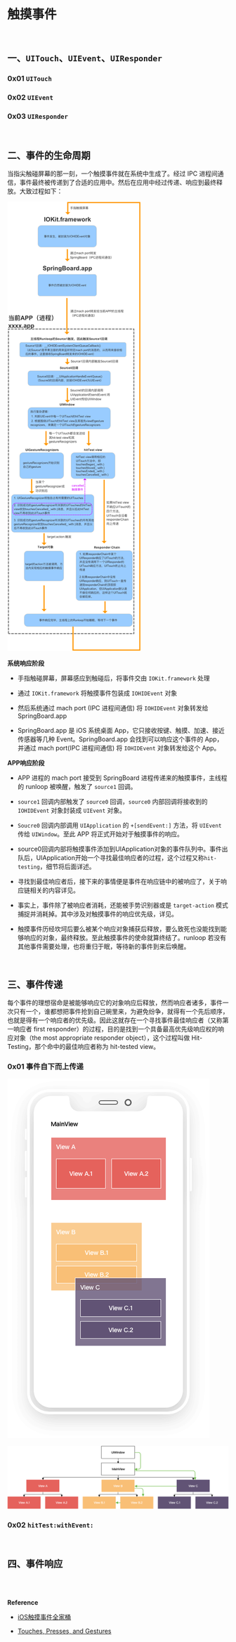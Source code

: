 # 触摸事件

<br>

## 一、`UITouch`、`UIEvent`、`UIResponder`

### 0x01 `UITouch`



### 0x02 `UIEvent`


### 0x03 `UIResponder`


<br>

## 二、事件的生命周期

当指尖触碰屏幕的那一刻，一个触摸事件就在系统中生成了。经过 IPC 进程间通信，事件最终被传递到了合适的应用中。然后在应用中经过传递、响应到最终释放。大致过程如下：

![](../Images/iOS/TouchesEvents/TouchesEvents_01.png)

**系统响应阶段**

- 手指触碰屏幕，屏幕感应到触碰后，将事件交由 `IOKit.framework` 处理

- 通过 `IOKit.framework` 将触摸事件包装成 `IOHIDEvent` 对象
- 然后系统通过 mach port (IPC 进程间通信) 将 `IOHIDEvent` 对象转发给 SpringBoard.app
- SpringBoard.app 是 iOS 系统桌面 App，它只接收按键、触摸、加速、接近传感器等几种 Event。SpringBoard.app 会找到可以响应这个事件的 App，并通过 mach port(IPC 进程间通信) 将 `IOHIDEvent` 对象转发给这个 App。

**APP响应阶段**

- APP 进程的 mach port 接受到 SpringBoard 进程传递来的触摸事件，主线程的 runloop 被唤醒，触发了 `source1` 回调。

- `source1` 回调内部触发了 `source0` 回调，`source0` 内部回调将接收到的 `IOHIDEvent` 对象封装成 `UIEvent` 对象。
- `Soucre0` 回调内部调用 `UIApplication` 的 `+[sendEvent:]` 方法，将 `UIEvent` 传给 `UIWindow`。至此 APP 将正式开始对于触摸事件的响应。
- source0回调内部将触摸事件添加到UIApplication对象的事件队列中。事件出队后，UIApplication开始一个寻找最佳响应者的过程，这个过程又称`hit-testing`，细节将后面详述。
- 寻找到最佳响应者后，接下来的事情便是事件在响应链中的被响应了，关于响应链相关的内容详见。
- 事实上，事件除了被响应者消耗，还能被手势识别器或是 `target-action` 模式捕捉并消耗掉。其中涉及对触摸事件的响应优先级，详见。
- 触摸事件历经坎坷后要么被某个响应对象捕获后释放，要么致死也没能找到能够响应的对象，最终释放。至此触摸事件的使命就算终结了。runloop 若没有其他事件需要处理，也将重归于眠，等待新的事件到来后唤醒。

<br>

## 三、事件传递

每个事件的理想宿命是被能够响应它的对象响应后释放，然而响应者诸多，事件一次只有一个，谁都想把事件抢到自己碗里来，为避免纷争，就得有一个先后顺序，也就是得有一个响应者的优先级。因此这就存在一个寻找事件最佳响应者（又称第一响应者 first responder）的过程，目的是找到一个具备最高优先级响应权的响应对象（the most appropriate responder object），这个过程叫做 Hit-Testing，那个命中的最佳响应者称为 hit-tested view。

### 0x01 事件自下而上传递



![](../Images/iOS/TouchesEvents/TouchesEvents_02.png)

![](../Images/iOS/TouchesEvents/TouchesEvents_03.png)



### 0x02 `hitTest:withEvent:`



<br>

## 四、事件响应


<br>


<br>

**Reference**

- [iOS触摸事件全家桶](https://www.jianshu.com/p/c294d1bd963d)

- [Touches, Presses, and Gestures](https://developer.apple.com/documentation/uikit/touches_presses_and_gestures)

<br>